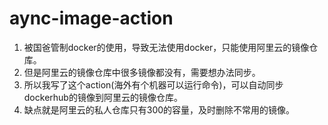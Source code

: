 # aync-image-action

1. 被国爸管制docker的使用，导致无法使用docker，只能使用阿里云的镜像仓库。
2. 但是阿里云的镜像仓库中很多镜像都没有，需要想办法同步。
3. 所以我写了这个action(海外有个机器可以运行命令)，可以自动同步dockerhub的镜像到阿里云的镜像仓库。
4. 缺点就是阿里云的私人仓库只有300的容量，及时删除不常用的镜像。
